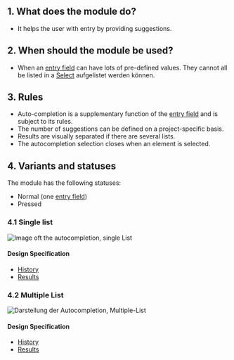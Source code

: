 ## 1. What does the module do? 
* It helps the user with entry by providing suggestions.

## 2. When should the module be used? 
*   When an [entry field](https://digital.sbb.ch/en/mobile/elements/textfield) can have lots of pre-defined values. They cannot all be listed in a [Select](https://digital.sbb.ch/en/mobile/elements/select) aufgelistet werden können.

## 3. Rules
*   Auto-completion is a supplementary function of the [entry field](https://digital.sbb.ch/en/mobile/elements/textfield) and is subject to its rules.
*   The number of suggestions can be defined on a project-specific basis.
*   Results are visually separated if there are several lists.
*   The autocompletion selection closes when an element is selected.

## 4. Variants and statuses 
The module has the following statuses:
*   Normal  (one [entry field](https://digital.sbb.ch/en/mobile/elements/textfield))
*   Pressed

### 4.1 Single list 
![Image oft the autocompletion, single List](https://raw.githubusercontent.com/sbb-design-systems/sbb-design-system/master/mobile/modules/autocompletion/images/MM16_Single_List.png 'class: image')

#### Design Specification
*   [History](https://sbb.invisionapp.com/d/main#/console/14051805/322943577/inspect)
*   [Results](https://sbb.invisionapp.com/d/main#/console/14051805/322943578/inspect)

### 4.2 Multiple List
![Darstellung der Autocompletion, Multiple-List](https://raw.githubusercontent.com/sbb-design-systems/sbb-design-system/master/mobile/modules/autocompletion/images/MM16_Multiple_List.png 'class: image')

#### Design Specification
*   [History](https://sbb.invisionapp.com/d/main#/console/14051805/322943579/inspect)
*   [Results](https://sbb.invisionapp.com/d/main#/console/14051805/322943580/inspect)


